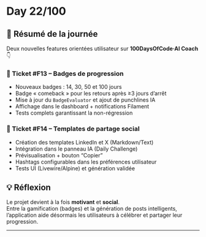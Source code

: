 # Day 22/100

## 🚀 Résumé de la journée
Deux nouvelles features orientées utilisateur sur **100DaysOfCode·AI Coach** 👇

### 🏅 Ticket #F13 – Badges de progression
- Nouveaux badges : 14, 30, 50 et 100 jours
- Badge « comeback » pour les retours après ≥3 jours d’arrêt
- Mise à jour du `BadgeEvaluator` et ajout de punchlines IA
- Affichage dans le dashboard + notifications Filament
- Tests complets garantissant la non-régression

### 💬 Ticket #F14 – Templates de partage social
- Création des templates LinkedIn et X (Markdown/Text)
- Intégration dans le panneau IA (Daily Challenge)
- Prévisualisation + bouton “Copier”
- Hashtags configurables dans les préférences utilisateur
- Tests UI (Livewire/Alpine) et génération validée

## 💡 Réflexion
Le projet devient à la fois **motivant** et **social**.  
Entre la gamification (badges) et la génération de posts intelligents, l’application aide désormais les utilisateurs à célébrer et partager leur progression.

---
